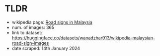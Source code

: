 # TLDR

* wikipedia page: [Road signs in Malaysia](https://en.wikipedia.org/wiki/Road_signs_in_Malaysia)
* num. of images: 365
* link to dataset: https://huggingface.co/datasets/wanadzhar913/wikipedia-malaysian-road-sign-images
* date scraped: 14th January 2024